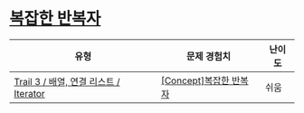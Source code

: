 # [복잡한 반복자](https://https://en.codetree.ai/trails/complete/curated-cards/intro-doubly-linked-list-iterator-2)

|유형|문제 경험치|난이도|
|---|---|---|
|[Trail 3 / 배열, 연결 리스트 / Iterator](https://https://en.codetree.ai/trail-info/novice-high/)|[[Concept]복잡한 반복자](https://https://en.codetree.ai/trails/complete/curated-cards/intro-doubly-linked-list-iterator-2/)|쉬움|

